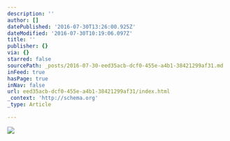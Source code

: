 ```yaml
---
description: ''
author: []
datePublished: '2016-07-30T13:26:00.925Z'
dateModified: '2016-07-30T10:19:06.097Z'
title: ''
publisher: {}
via: {}
starred: false
sourcePath: _posts/2016-07-30-eed35acb-dcf0-455e-a4b1-38421299af31.md
inFeed: true
hasPage: true
inNav: false
url: eed35acb-dcf0-455e-a4b1-38421299af31/index.html
_context: 'http://schema.org'
_type: Article

---
```

![](https://the-grid-user-content.s3-us-west-2.amazonaws.com/2a0a108d-3881-4feb-9f39-07f13907000a.jpg)